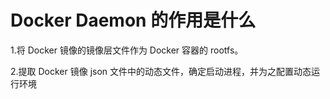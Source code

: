 # Docker Daemon 的作用是什么

1.将 Docker 镜像的镜像层文件作为 Docker 容器的 rootfs。

2.提取 Docker 镜像 json 文件中的动态文件，确定启动进程，并为之配置动态运行环境

